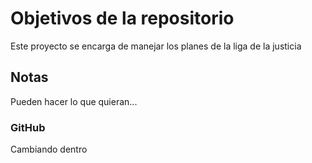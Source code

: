 # Objetivos de la repositorio

Este proyecto se encarga de manejar los planes de la liga de la justicia


## Notas
Pueden hacer lo que quieran...

### GitHub 
Cambiando dentro 